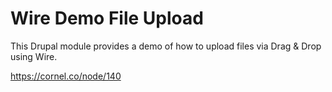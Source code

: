 # Wire Demo File Upload

This Drupal module provides a demo of how to upload files via Drag & Drop using Wire.

https://cornel.co/node/140
